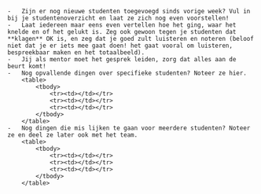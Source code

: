     -   Zijn er nog nieuwe studenten toegevoegd sinds vorige week? Vul in bij je studentenoverzicht en laat ze zich nog even voorstellen!
    -   Laat iedereen maar eens even vertellen hoe het ging, waar het knelde en of het gelukt is. Zeg ook gewoon tegen je studenten dat **klagen** OK is, en zeg dat je goed zult luisteren en noteren (beloof niet dat je er iets mee gaat doen! het gaat vooral om luisteren, bespreekbaar maken en het totaalbeeld).
    -   Jij als mentor moet het gesprek leiden, zorg dat alles aan de beurt komt!
    -   Nog opvallende dingen over specifieke studenten? Noteer ze hier.
        <table>
            <tbody>
                <tr><td></td></tr>
                <tr><td></td></tr>
                <tr><td></td></tr>
            </tbody>
        </table>
    -   Nog dingen die mis lijken te gaan voor meerdere studenten? Noteer ze en deel ze later ook met het team.
        <table>
            <tbody>
                <tr><td></td></tr>
                <tr><td></td></tr>
                <tr><td></td></tr>
            </tbody>
        </table>
